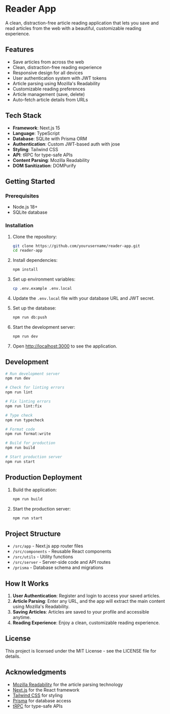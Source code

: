 # Reader App

A clean, distraction-free article reading application that lets you save and read articles from the web with a beautiful, customizable reading experience.

## Features

- Save articles from across the web
- Clean, distraction-free reading experience
- Responsive design for all devices
- User authentication system with JWT tokens
- Article parsing using Mozilla's Readability
- Customizable reading preferences
- Article management (save, delete)
- Auto-fetch article details from URLs

## Tech Stack

- **Framework**: Next.js 15
- **Language**: TypeScript
- **Database**: SQLite with Prisma ORM
- **Authentication**: Custom JWT-based auth with jose
- **Styling**: Tailwind CSS
- **API**: tRPC for type-safe APIs
- **Content Parsing**: Mozilla Readability
- **DOM Sanitization**: DOMPurify

## Getting Started

### Prerequisites

- Node.js 18+
- SQLite database

### Installation

1. Clone the repository:
   ```bash
   git clone https://github.com/yourusername/reader-app.git
   cd reader-app
   ```

2. Install dependencies:
   ```bash
   npm install
   ```

3. Set up environment variables:
   ```bash
   cp .env.example .env.local
   ```
   
4. Update the `.env.local` file with your database URL and JWT secret.

5. Set up the database:
   ```bash
   npm run db:push
   ```

6. Start the development server:
   ```bash
   npm run dev
   ```

7. Open [http://localhost:3000](http://localhost:3000) to see the application.

## Development

```bash
# Run development server
npm run dev

# Check for linting errors
npm run lint

# Fix linting errors
npm run lint:fix

# Type check
npm run typecheck

# Format code
npm run format:write

# Build for production
npm run build

# Start production server
npm run start
```

## Production Deployment

1. Build the application:
   ```bash
   npm run build
   ```

2. Start the production server:
   ```bash
   npm run start
   ```

## Project Structure

- `/src/app` - Next.js app router files
- `/src/components` - Reusable React components
- `/src/utils` - Utility functions
- `/src/server` - Server-side code and API routes
- `/prisma` - Database schema and migrations

## How It Works

1. **User Authentication**: Register and login to access your saved articles.
2. **Article Parsing**: Enter any URL, and the app will extract the main content using Mozilla's Readability.
3. **Saving Articles**: Articles are saved to your profile and accessible anytime.
4. **Reading Experience**: Enjoy a clean, customizable reading experience.

## License

This project is licensed under the MIT License - see the LICENSE file for details.

## Acknowledgments

- [Mozilla Readability](https://github.com/mozilla/readability) for the article parsing technology
- [Next.js](https://nextjs.org/) for the React framework
- [Tailwind CSS](https://tailwindcss.com/) for styling
- [Prisma](https://www.prisma.io/) for database access
- [tRPC](https://trpc.io/) for type-safe APIs

